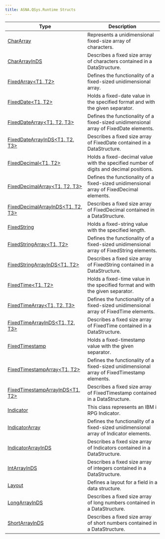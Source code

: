 ```yaml
---
title: ASNA.QSys.Runtime Structs
---
```



| Type | Description |
| --- | --- |
| [CharArray<T1>](/reference/runtime/qsys-runtime/char-array-1.html) | Represents a unidimensional fixed-size array of characters. |
| [CharArrayInDS<T1>](/reference/runtime/qsys-runtime/char-array-in-ds-1.html) | Describes a fixed size array of characters contained in a DataStructure. |
| [FixedArray<T1, T2>](/reference/runtime/qsys-runtime/fixed-array-2.html) | Defines the functionality of a fixed-sized unidimensional array. |
| [FixedDate<T1, T2>](/reference/runtime/qsys-runtime/fixed-date-2.html) | Holds a fixed-date value in the specified format and with the given separator. |
| [FixedDateArray<T1, T2, T3>](/reference/runtime/qsys-runtime/fixed-date-array-3.html) | Defines the functionality of a fixed-sized unidimensional array of FixedDate elements. |
| [FixedDateArrayInDS<T1, T2, T3>](/reference/runtime/qsys-runtime/fixed-date-array-in-ds-3.html) | Describes a fixed size array of FixedDate contained in a DataStructure. |
| [FixedDecimal<T1, T2>](/reference/runtime/qsys-runtime/fixed-decimal-2.html) | Holds a fixed-decimal value with the specified number of digits and decimal positions. |
| [FixedDecimalArray<T1, T2, T3>](/reference/runtime/qsys-runtime/fixed-decimal-array-3.html) | Defines the functionality of a fixed-sized unidimensional array of FixedDecimal elements. |
| [FixedDecimalArrayInDS<T1, T2, T3>](/reference/runtime/qsys-runtime/fixed-decimal-array-in-ds-3.html) | Describes a fixed size array of FixedDecimal contained in a DataStructure. |
| [FixedString<T1>](/reference/runtime/qsys-runtime/fixed-string-1.html) | Holds a fixed-string value with the specified length. |
| [FixedStringArray<T1, T2>](/reference/runtime/qsys-runtime/fixed-string-array-2.html) | Defines the functionality of a fixed-sized unidimensional array of FixedString elements. |
| [FixedStringArrayInDS<T1, T2>](/reference/runtime/qsys-runtime/fixed-string-array-in-ds-2.html) | Describes a fixed size array of FixedString contained in a DataStructure. |
| [FixedTime<T1, T2>](/reference/runtime/qsys-runtime/fixed-time-2.html) | Holds a fixed-time value in the specified format and with the given separator. |
| [FixedTimeArray<T1, T2, T3>](/reference/runtime/qsys-runtime/fixed-time-array-3.html) | Defines the functionality of a fixed-sized unidimensional array of FixedTime elements. |
| [FixedTimeArrayInDS<T1, T2, T3>](/reference/runtime/qsys-runtime/fixed-time-array-in-ds-3.html) | Describes a fixed size array of FixedTime contained in a DataStructure. |
| [FixedTimestamp<T1>](/reference/runtime/qsys-runtime/fixed-timestamp-1.html) | Holds a fixed-timestamp value with the given separator. |
| [FixedTimestampArray<T1, T2>](/reference/runtime/qsys-runtime/fixed-timestamp-array-2.html) | Defines the functionality of a fixed-sized unidimensional array of FixedTimestamp elements. |
| [FixedTimestampArrayInDS<T1, T2>](/reference/runtime/qsys-runtime/fixed-timestamp-array-in-ds-2.html) | Describes a fixed size array of FixedTimestamp contained in a DataStructure. |
| [Indicator](/reference/runtime/qsys-runtime/indicator.html) | This class represents an IBM i RPG Indicator.  |
| [IndicatorArray<T1>](/reference/runtime/qsys-runtime/indicator-array-1.html) | Defines the functionality of a fixed-sized unidimensional array of Indicator elements. |
| [IndicatorArrayInDS<T1>](/reference/runtime/qsys-runtime/indicator-array-in-ds-1.html) | Describes a fixed size array of Indicators contained in a DataStructure. |
| [IntArrayInDS<T1>](/reference/runtime/qsys-runtime/int-array-in-ds-1.html) | Describes a fixed size array of integers contained in a DataStructure. |
| [Layout](/reference/runtime/qsys-runtime/layout.html) | Defines a layout for a field in a data structure. |
| [LongArrayInDS<T1>](/reference/runtime/qsys-runtime/long-array-in-ds-1.html) | Describes a fixed size array of long numbers contained in a DataStructure. |
| [ShortArrayInDS<T1>](/reference/runtime/qsys-runtime/short-array-in-ds-1.html) | Describes a fixed size array of short numbers contained in a DataStructure. |
